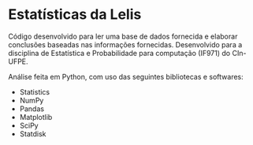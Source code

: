 # Estatísticas da Lelis
Código desenvolvido para ler uma base de dados fornecida e elaborar conclusões baseadas nas informações fornecidas. Desenvolvido para a disciplina de Estatística e Probabilidade para computação (IF971) do CIn-UFPE. 

Análise feita em Python, com uso das seguintes bibliotecas e softwares:
- Statistics
- NumPy
- Pandas
- Matplotlib
- SciPy
- Statdisk

